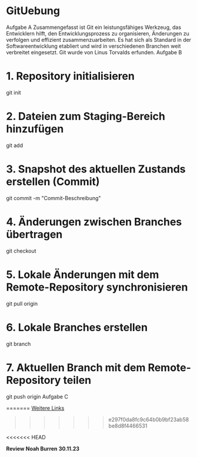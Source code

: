 # GitUebung
Aufgabe A
Zusammengefasst ist Git ein leistungsfähiges Werkzeug,
das Entwicklern hilft, den Entwicklungsprozess zu
organisieren, Änderungen zu verfolgen und effizient
zusammenzuarbeiten. Es hat sich als Standard in der
Softwareentwicklung etabliert und wird in verschiedenen
Branchen weit verbreitet eingesetzt. Git wurde von Linus
Torvalds erfunden.
Aufgabe B
# 1. Repository initialisieren
git init

# 2. Dateien zum Staging-Bereich hinzufügen
git add <dateiname>

# 3. Snapshot des aktuellen Zustands erstellen (Commit)
git commit -m "Commit-Beschreibung"

# 4. Änderungen zwischen Branches übertragen
git checkout <ziel-branch>

# 5. Lokale Änderungen mit dem Remote-Repository synchronisieren
git pull origin <branch>

# 6. Lokale Branches erstellen
git branch <branch-name>

# 7. Aktuellen Branch mit dem Remote-Repository teilen
git push origin <branch>
Aufgabe C

=======
[Weitere Links](branches.md)
>>>>>>> e297f0da8fc9c64b0b9bf23ab58be8d8f4466531


<<<<<<< HEAD




**Review** **Noah Burren** **30.11.23**